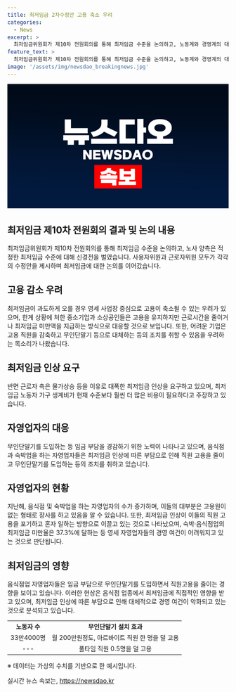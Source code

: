 ```yaml
---
title: 최저임금 2차수정안 고용 축소 우려
categories:
  - News
excerpt: >
  최저임금위원회가 제10차 전원회의를 통해 최저임금 수준을 논의하고, 노동계와 경영계의 대립이 고조되고 있다. 최저임금 인상 요구와 그에 따른 사업장 고용 축소 우려가 대두되고 있으며, 자영업자들이 무인단말기를 도입하여 고용 규모를 줄이는 움직임도 나타나고 있다. 이에 대한 논의가 진행 중이며, 사업체들은 최저임금 인상에 따른 부담을 어떻게 해결해야 할지에 대해 우려하고 있다.
feature_text: >
  최저임금위원회가 제10차 전원회의를 통해 최저임금 수준을 논의하고, 노동계와 경영계의 대립이 고조되고 있다. 최저임금 인상 요구와 그에 따른 사업장 고용 축소 우려가 대두되고 있으며, 자영업자들이 무인단말기를 도입하여 고용 규모를 줄이는 움직임도 나타나고 있다. 이에 대한 논의가 진행 중이며, 사업체들은 최저임금 인상에 따른 부담을 어떻게 해결해야 할지에 대해 우려하고 있다.
image: '/assets/img/newsdao_breakingnews.jpg'
---
```


<p><img src="/assets/img/newsdao_breakingnews.jpg" alt="cryptoinkorea 속보" /></p>

<h2 data-ke-size="size26">최저임금 제10차 전원회의 결과 및 논의 내용</h2>

<p data-ke-size="size16">최저임금위원회가 제10차 전원회의를 통해 최저임금 수준을 논의하고, 노사 양측은 적정한 최저임금 수준에 대해 신경전을 벌였습니다. 사용자위원과 근로자위원 모두가 각각의 수정안을 제시하며 최저임금에 대한 논의를 이어갔습니다.</p>

<h2 data-ke-size="size26">고용 감소 우려</h2>

<p data-ke-size="size16">최저임금이 과도하게 오를 경우 영세 사업장 중심으로 고용이 축소될 수 있는 우려가 있으며, 한계 상황에 처한 중소기업과 소상공인들은 고용을 유지하지만 근로시간을 줄이거나 최저임금 미만액을 지급하는 방식으로 대응할 것으로 보입니다. 또한, 어려운 기업은 고용 직원을 감축하고 무인단말기 등으로 대체하는 등의 조치를 취할 수 있음을 우려하는 목소리가 나왔습니다.</p>

<h2 data-ke-size="size26">최저임금 인상 요구</h2>

<p data-ke-size="size16">반면 근로자 측은 물가상승 등을 이유로 대폭한 최저임금 인상을 요구하고 있으며, 최저임금 노동자 가구 생계비가 현재 수준보다 훨씬 더 많은 비용이 필요하다고 주장하고 있습니다.</p>

<h2 data-ke-size="size26">자영업자의 대응</h2>

<p data-ke-size="size16">무인단말기를 도입하는 등 임금 부담을 경감하기 위한 노력이 나타나고 있으며, 음식점과 숙박업을 하는 자영업자들은 최저임금 인상에 따른 부담으로 인해 직원 고용을 줄이고 무인단말기를 도입하는 등의 조치를 취하고 있습니다.</p>

<h2 data-ke-size="size26">자영업자의 현황</h2>

<p data-ke-size="size16">지난해, 음식점 및 숙박업을 하는 자영업자의 수가 증가하며, 이들의 대부분은 고용원이 없는 형태로 장사를 하고 있음을 알 수 있습니다. 또한, 최저임금 인상이 이들의 직원 고용을 포기하고 혼자 일하는 방향으로 이끌고 있는 것으로 나타났으며, 숙박·음식점업의 최저임금 미만율은 37.3%에 달하는 등 영세 자영업자들의 경영 여건이 어려워지고 있는 것으로 판단됩니다.</p>

<h2 data-ke-size="size26">최저임금의 영향</h2>

<p data-ke-size="size16">음식점업 자영업자들은 임금 부담으로 무인단말기를 도입하면서 직원고용을 줄이는 경향을 보이고 있습니다. 이러한 현상은 음식점 업종에서 최저임금에 직접적인 영향을 받고 있으며, 최저임금 인상에 따른 부담으로 인해 대체적으로 경영 여건이 악화되고 있는 것으로 분석되고 있습니다.</p>

<table>
  <tr>
    <td style="text-align: center; height: 17px;"><b>노동자 수</b></td>
    <td style="text-align: center; height: 17px;"><b>무인단말기 설치 효과</b></td>
  </tr>
  <tr>
    <td style="text-align: center; height: 17px;">33만4000명</td>
    <td style="text-align: center; height: 17px;">월 200만원정도, 아르바이트 직원 한 명을 덜 고용</td>
  </tr>
  <tr>
    <td style="text-align: center; height: 17px;">---</td>
    <td style="text-align: center; height: 17px;">풀타임 직원 0.5명을 덜 고용</td>
  </tr>
</table>

<p data-ke-size="size16">※ 데이터는 가상의 수치를 기반으로 한 예시입니다.</p>
실시간 뉴스 속보는, <a href="https://newsdao.kr" rel="dofollow">https://newsdao.kr</a>


